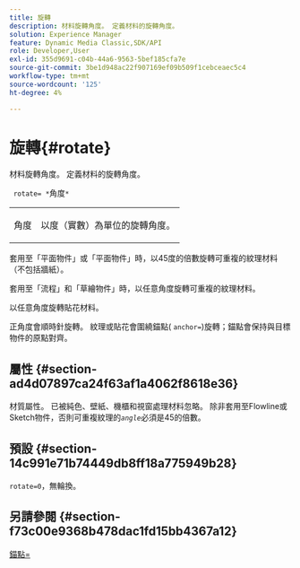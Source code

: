 ```yaml
---
title: 旋轉
description: 材料旋轉角度。 定義材料的旋轉角度。
solution: Experience Manager
feature: Dynamic Media Classic,SDK/API
role: Developer,User
exl-id: 355d9691-c04b-44a6-9563-5bef185cfa7e
source-git-commit: 3be1d948ac22f907169ef09b509f1cebceaec5c4
workflow-type: tm+mt
source-wordcount: '125'
ht-degree: 4%

---
```


# 旋轉{#rotate}

材料旋轉角度。 定義材料的旋轉角度。

` rotate= *`角度`*`

<table id="simpletable_F1A87ECD86E8429788825374A6882CB9"> 
 <tr class="strow"> 
  <td class="stentry"> <p> <span class="varname">角度</span> </p> </td> 
  <td class="stentry"> <p>以度（實數）為單位的旋轉角度。 </p> </td> 
 </tr> 
</table>

套用至「平面物件」或「平面物件」時，以45度的倍數旋轉可重複的紋理材料（不包括牆紙）。

套用至「流程」和「草繪物件」時，以任意角度旋轉可重複的紋理材料。

以任意角度旋轉貼花材料。

正角度會順時針旋轉。 紋理或貼花會圍繞錨點( `anchor=`)旋轉；錨點會保持與目標物件的原點對齊。

## 屬性 {#section-ad4d07897ca24f63af1a4062f8618e36}

材質屬性。 已被純色、壁紙、機櫃和視窗處理材料忽略。 除非套用至Flowline或Sketch物件，否則可重複紋理的&#x200B;*`angle`*&#x200B;必須是45的倍數。

## 預設 {#section-14c991e71b74449db8ff18a775949b28}

`rotate=0`，無輪換。

## 另請參閱 {#section-f73c00e9368b478dac1fd15bb4367a12}

[錨點=](../../../../../ir-api/http-protocol/image-rendering-api-ref/c-ir-http-protocol-ref/c-ir-http-protocol-command-reference/r-ir-http-anchor.md#reference-d53923d785c9442997dc7f2199524c26)
